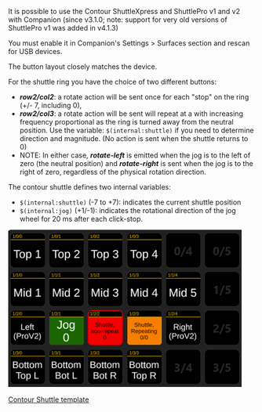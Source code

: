 It is possible to use the Contour ShuttleXpress and ShuttlePro v1 and v2 with Companion (since v3.1.0; note: support for very old versions of ShuttlePro v1 was added in v4.1.3)

You must enable it in Companion's Settings > Surfaces section and rescan for USB devices.

The button layout closely matches the device.

For the shuttle ring you have the choice of two different buttons:

- **_row2/col2_**: a rotate action will be sent once for each "stop" on the ring (+/- 7, including 0),
- **_row2/col3_**: a rotate action will be sent will repeat at a with increasing frequency proportional as the ring is turned away from the neutral position. Use the variable: `$(internal:shuttle)` if you need to determine direction and magnitude. (No action is sent when the shuttle returns to 0)
- NOTE: In either case, **_rotate-left_** is emitted when the jog is to the left of zero (the neutral position) and **_rotate-right_** is sent when the jog is to the right of zero, regardless of the physical rotation direction.

The contour shuttle defines two internal variables:

- `$(internal:shuttle)` (-7 to +7): indicates the current shuttle position
- `$(internal:jog)` (+1/-1): indicates the rotational direction of the jog wheel for 20 ms after each click-stop.

![Contour Shuttle template](images/contour-shuttle.png?raw=true 'Contour Shuttle template')

[Contour Shuttle template](assets/contour-shuttle-template.companionconfig)
